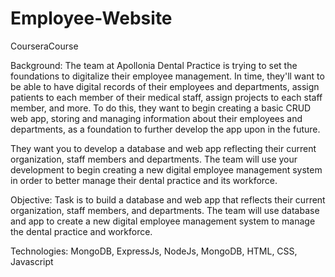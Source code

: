 # Employee-Website
CourseraCourse

Background: The team at Apollonia Dental Practice is trying to set the foundations to digitalize their employee management. In time, they'll want to be able to have digital records of their employees and departments, assign patients to each member of their medical staff, assign projects to each staff member, and more. To do this, they want to begin creating a basic CRUD web app, storing and managing information about their employees and departments, as a foundation to further develop the app upon in the future.

They want you to develop a database and web app reflecting their current organization, staff members and departments. The team will use your development to begin creating a new digital employee management system in order to better manage their dental practice and its workforce. 

Objective: Task is to build a database and web app that reflects their current organization, staff members, and departments. The team will use  database and app to create a new digital employee management system to manage the dental practice and workforce.

Technologies: 
MongoDB, ExpressJs, NodeJs, MongoDB, HTML, CSS, Javascript


